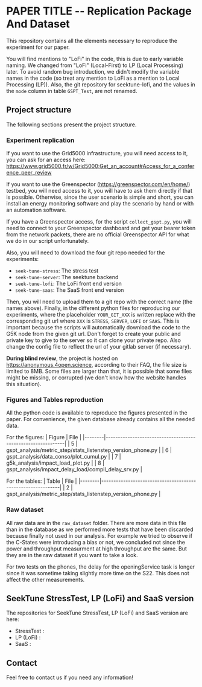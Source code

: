 # PAPER TITLE -- Replication Package And Dataset

This repository contains all the elements necessary to reproduce the experiment for our paper.

You will find mentions to "LoFi" in the code, this is due to early variable naming. We changed from "LoFi" (Local-First) to LP (Local Processing) later. To avoid random bug introduction, we didn't modify the variable names in the code (so treat any mention to LoFi as a mention to Local Processing (LP)). Also, the git repository for seektune-lofi, and the values in the `mode` column in table `GSPT_Test`, are not renamed.

## Project structure

The following sections present the project structure.

### Experiment replication

If you want to use the Grid5000 infrastructure, you will need access to it, you can ask for an access here:
https://www.grid5000.fr/w/Grid5000:Get_an_account#Access_for_a_conference_peer_review

If you want to use the Greenspector (https://greenspector.com/en/home/) testbed, you will need access to it, you will have to ask them directly if that is possible. Otherwise, since the user scenario is simple and short, you can install an energy monitoring software and play the scenario by hand or with an automation software.

If you have a Greenspector access, for the script `collect_gspt.py`, you will need to connect to your Greenspector dashboard and get your bearer token from the network packets, there are no official Greenspector API for what we do in our script unfortunately.

Also, you will need to download the four git repo needed for the experiments:
- `seek-tune-stress`: The stress test
- `seek-tune-server`: The seektune backend
- `seek-tune-lofi`: The LoFi front end version
- `seek-tune-saas`: The SaaS front end version

Then, you will need to upload them to a git repo with the correct name (the names above). Finally, in the different python files for reproducing our experiments, where the placeholder `YOUR_GIT_XXX` is written replace with the corresponding git url where `XXX` is `STRESS`, `SERVER`, `LOFI` or `SAAS`. This is important because the scripts will automatically download the code to the G5K node from the given git url. Don't forget to create your public and private key to give to the server so it can clone your private repo. Also change the config file to reflect the url of your gitlab server (if necessary). 

**During blind review**, the project is hosted on https://anonymous.4open.science, according to their FAQ, the file size is limited to 8MB. Some files are larger than that, it is possible that some files might be missing, or corrupted (we don't know how the website handles this situation).

### Figures and Tables reproduction
All the python code is available to reproduce the figures presented in the paper. For convenience, the given database already contains all the needed data.

For the figures:
| Figure | File                                                        |
|--------|-------------------------------------------------------------|
| 5      | gspt_analysis/metric_step/stats_listenstep_version_phone.py |
| 6      | gspt_analysis/data_conso/plot_cumul.py                      |
| 7      | g5k_analysis/impact_load_plot.py                            |
| 8      | gspt_analysis/impact_delay_load/compil_delay_srv.py         |

For the tables:
| Table  | File                                                        |
|--------|-------------------------------------------------------------|
| 2      | gspt_analysis/metric_step/stats_listenstep_version_phone.py |

### Raw dataset
All raw data are in the `raw_dataset` folder. There are more data in this file than in the database as we performed more tests that have been discarded because finally not used in our analysis. For example we tried to observe if the C-States were introducing a bias or not, we concluded not since the power and throughput measurment at high throughput are the same. But they are in the raw dataset if you want to take a look.

For two tests on the phones, the delay for the openingService task is longer since it was sometime taking slightly more time on the S22. This does not affect the other measurements.

## SeekTune StressTest, LP (LoFi) and SaaS version

The repositories for SeekTune StressTest, LP (LoFi) and SaaS version are here:
- StressTest :
- LP (LoFi) :
- SaaS :

## Contact
Feel free to contact us if you need any information!